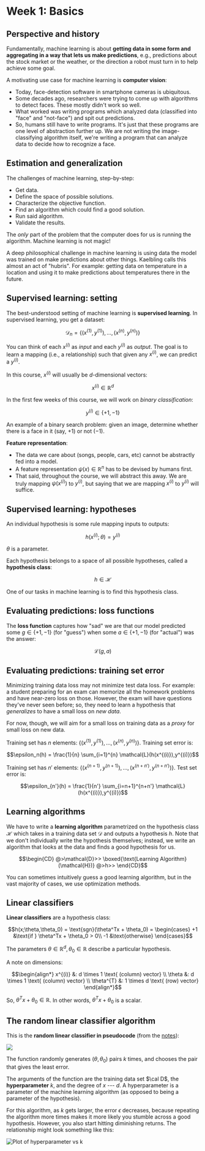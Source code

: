 # Week 1: Basics
## Perspective and history
Fundamentally, machine learning is about **getting data in some form and aggregating in a way that lets us make predictions**, e.g., predictions about the stock market or the weather, or the direction a robot must turn in to help achieve some goal.

A motivating use case for machine learning is **computer vision**:

- Today, face-detection software in smartphone cameras is ubiquitous. 
- Some decades ago, researchers were trying to come up with algorithms to detect faces. These mostly didn't work so well. 
- What worked was writing programs which analyzed data (classified into "face" and "not-face") and spit out predictions. 
- So, humans still have to write programs. It's just that these programs are one level of abstraction further up. We are not writing the image-classifying algorithm  itself, we're writing a program that can analyze data to decide how to recognize a face.

## Estimation and generalization

The challenges of machine learning, step-by-step:

- Get data.
- Define the space of possible solutions.
- Characterize the objective function.
- Find an algorithm which could find a good solution.
- Run said algorithm.
- Validate the results.

The *only* part of the problem that the computer does for us is running the algorithm. Machine learning is not magic!

A deep philosophical challenge in machine learning is using data the model was trained on make predictions about other things. Kaelbling calls this almost an act of "hubris". For example: getting data on temperature in a location and using it to make predictions about temperatures there in the future. 

## Supervised learning: setting

The best-understood setting of machine learning is **supervised learning**. In supervised learning, you get a dataset:

$$\mathcal{D}_{n} = \lbrace(x^{(1)}, y^{(1)}), \dots, (x^{(n)}, y^{(n)})\rbrace$$ 

You can think of each $x^{(i)}$ as *input* and each $y^{(i)}$ as *output*. The goal is to learn a mapping (i.e., a relationship) such that given any $x^{(i)}$, we can predict a $y^{(i)}$.

In this course, $x^{(i)}$ will usually be $d$-dimensional vectors:

$$x^{(i)} \in \mathbb{R}^d$$

In the first few weeks of this course, we will work on *binary classification*:

$$y^{(i)} \in \lbrace+1, -1\rbrace$$

An example of a binary search problem: given an image, determine whether there is a face in it (say, $+1$) or not ($-1$).

**Feature representation**:

- The data we care about (songs, people, cars, etc) cannot be abstractly fed into a model. 
- A feature representation $\psi(x) \in \mathbb{R}^n$ has to be devised by humans first. 
- That said, throughout the course, we will abstract this away. We are truly mapping $\psi{(x^{(i)})}$ to $y^{(i)}$, but saying that we are mapping $x^{(i)}$ to $y^{(i)}$ will suffice.

## Supervised learning: hypotheses

An individual hypothesis is some rule mapping inputs to outputs:

$$h(x^{(i)}; \theta) = y^{(i)}$$

$\theta$ is a parameter.

Each hypothesis belongs to a space of all possible hypotheses, called a **hypothesis class**:

$$h \in \mathcal{H}$$ 

One of our tasks in machine learning is to find this hypothesis class.

## Evaluating predictions: loss functions

The **loss function** captures how "sad" we are that our model predicted some $g \in \lbrace+1,-1\rbrace$ (for "guess") when some $a \in \lbrace+1,-1\rbrace$ (for "actual") was the answer:

$$\mathcal{L}(g,a)$$

## Evaluating predictions: training set error

Minimizing training data loss may not minimize test data loss. For example: a student preparing for an exam can memorize all the homework problems and have near-zero loss on those. However, the exam will have questions they've never seen before; so, they need to learn a hypothesis that *generalizes* to have a small loss on *new data*.

For now, though, we will aim for a small loss on training data as a *proxy* for small loss on new data. 

Training set has $n$ elements: $\lbrace(x^{(1)},y^{(1)}), \dots, (x^{(n)},y^{(n)})\rbrace$. Training set error is:

$$\epsilon_n(h) = \frac{1}{n} \sum_{i=1}^{n} \mathcal{L}(h(x^{(i)}),y^{(i)})$$

Training set has $n'$ elements: $\lbrace(x^{(n+1)},y^{(n+1)}), \dots, (x^{(n+n')},y^{(n+n')})\rbrace$. Test set error is:

$$\epsilon_{n'}(h) = \frac{1}{n'} \sum_{i=n+1}^{n+n'} \mathcal{L}(h(x^{(i)}),y^{(i)})$$

## Learning algorithms

We have to write a **learning algorithm** parametrized on the hypothesis class $\mathcal{H}$ which takes in a training data set $\mathcal{D}$ and outputs a hypothesis $h$. Note that we don't individually write the hypothesis themselves; instead, we write an algorithm that looks at the data and finds a good hypothesis for us.  

$$\begin{CD} 
@>\mathcal{D}>> \boxed{\text{Learning Algorithm}(\mathcal{H})}  @>h>> \end{CD}$$

You can sometimes intuitively guess a good learning algorithm, but in the vast majority of cases, we use optimization methods.

## Linear classifiers

**Linear classifiers** are a hypothesis class:

$$h(x;\theta,\theta_0) = \text{sgn}(\theta^Tx + \theta_0) = 
\begin{cases}
+1 &\text{if } \theta^Tx + \theta_0 > 0\\
-1 &\text{otherwise} 
\end{cases}$$

The parameters $\theta \in \mathbb{R}^{d}, \theta_{0} \in \mathbb{R}$ describe a particular hypothesis.

A note on dimensions:

$$\begin{align*}
x^{(i)} &: d \times 1 \text{ (column) vector} \\
\theta &: d \times 1 \text{ (column) vector} \\
\theta^{T} &: 1 \times d \text{ (row) vector}
\end{align*}$$

So, $\theta^{T}x + \theta_0 \in \mathbb{R}$. In other words, $\theta^{T}x + \theta_0$ is a scalar. 

## The random linear classifier algorithm

This is the **random linear classifier in pseudocode** (from the [notes](https://openlearninglibrary.mit.edu/courses/course-v1:MITx+6.036+1T2019/courseware/Week1/linear_classifiers/7)):

![](https://i.ibb.co/nwzfDsN/images-linear-classifiers-learning-linear-classifiers-codebox-1-crop.png)

The function randomly generates $(\theta, \theta_{0})$ pairs $k$ times, and chooses the pair that gives the least error.

The arguments of the function are the training data set $\cal D$, the **hyperparameter** $k$, and the degree of $x$ --- $d$. A hyperparameter is a parameter of the machine learning algorithm (as opposed to being a parameter of the hypothesis).

For this algorithm, as $k$ gets larger, the error $\epsilon$ decreases, because repeating the algorithm more times makes it more likely you stumble across a good hypothesis. However, you also start hitting diminishing returns. The relationship might look something like this:

![Plot of hyperparameter vs k](https://i.ibb.co/mJcywgb/k-v-error.png)



